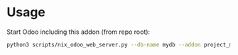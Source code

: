 # Usage

Start Odoo including this addon (from repo root):

```bash
python3 scripts/nix_odoo_web_server.py --db-name mydb --addon project_mail_plugin
```
